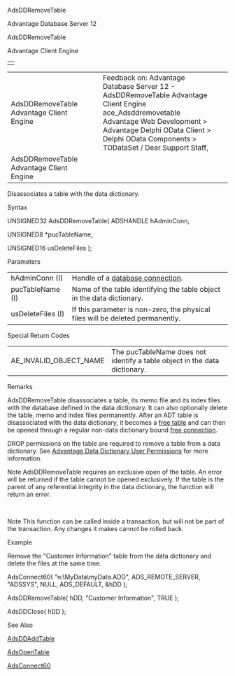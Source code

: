 AdsDDRemoveTable




Advantage Database Server 12  

AdsDDRemoveTable

Advantage Client Engine

|  |
| --- |
|  |

|  |  |  |  |  |
| --- | --- | --- | --- | --- |
| AdsDDRemoveTable  Advantage Client Engine |  |  | Feedback on: Advantage Database Server 12 - AdsDDRemoveTable Advantage Client Engine ace\_Adsddremovetable Advantage Web Development > Advantage Delphi OData Client > Delphi OData Components > TODataSet / Dear Support Staff, |  |
| AdsDDRemoveTable  Advantage Client Engine |  |  |  |  |

Disassociates a table with the data dictionary.

Syntax

UNSIGNED32 AdsDDRemoveTable( ADSHANDLE hAdminConn,

UNSIGNED8 \*pucTableName,

UNSIGNED16 usDeleteFiles );

Parameters

|  |  |
| --- | --- |
| hAdminConn (I) | Handle of a [database connection](javascript:hhpopuplink.TextPopup(popid_465551922,FontFace,-1,-1,-1,-1)). |
| pucTableName (I) | Name of the table identifying the table object in the data dictionary. |
| usDeleteFiles (I) | If this parameter is non-zero, the physical files will be deleted permanently. |

Special Return Codes

|  |  |
| --- | --- |
| AE\_INVALID\_OBJECT\_NAME | The pucTableName does not identify a table object in the data dictionary. |

Remarks

AdsDDRemoveTable disassociates a table, its memo file and its index files with the database defined in the data dictionary. It can also optionally delete the table, memo and index files permanently. After an ADT table is disassociated with the data dictionary, it becomes a [free table](javascript:hhpopuplink.TextPopup(popid_1731427715,FontFace,-1,-1,-1,-1)) and can then be opened through a regular non-data dictionary bound [free connection](javascript:hhpopuplink.TextPopup(popid_7577555X,FontFace,-1,-1,-1,-1)).

DROP permissions on the table are required to remove a table from a data dictionary. See [Advantage Data Dictionary User Permissions](master_advantage_data_dictionary_user_permissions.htm) for more information.

Note AdsDDRemoveTable requires an exclusive open of the table. An error will be returned if the table cannot be opened exclusively. If the table is the parent of any referential integrity in the data dictionary, the function will return an error.

 

Note This function can be called inside a transaction, but will not be part of the transaction. Any changes it makes cannot be rolled back.

Example

Remove the "Customer Information" table from the data dictionary and delete the files at the same time.

AdsConnect60( "n:\\MyData\\myData.ADD", ADS\_REMOTE\_SERVER, "ADSSYS", NULL, ADS\_DEFAULT, &hDD );

AdsDDRemoveTable( hDD, "Customer Information", TRUE );

AdsDDClose( hDD );

See Also

[AdsDDAddTable](ace_adsddaddtable.htm)

[AdsOpenTable](ace_adsopentable.htm)

[AdsConnect60](ace_adsconnect60.htm)